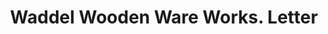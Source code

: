 ---
doi: 10.7916/D8709CJB
date_other: '1897'
date_other_textual: '1897'
form: correspondence
genre:
- Letters (correspondence)
name:
- Waddel Wooden Ware Works
object_in_context_url: https://biggert.cul.columbia.edu/items/view/ave_biggert_01308
subject_hierarchical_geographic:
- Greenfield, Ohio, United States
subject_name:
- Waddel Wooden Ware Works
title: Waddel Wooden Ware Works. Letter
sort_title: Waddel Wooden Ware Works. Letter
call_number: ave_biggert_01308
coordinates:
- 39.35166666666667,-83.3863888888889
pid: ave_biggert_01308
identifiers: ave_biggert_01308
thumbnail: https://derivativo-1.library.columbia.edu/iiif/2/ldpd:343245/full/!256,256/0/native.jpg
permalink: /biggert/ave_biggert_01308/
layout: iiif-image-page
---